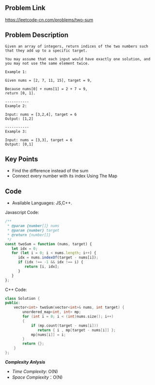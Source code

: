 ## Problem Link

https://leetcode-cn.com/problems/two-sum

## Problem Description

```
Given an array of integers, return indices of the two numbers such that they add up to a specific target.

You may assume that each input would have exactly one solution, and you may not use the same element twice.

Example 1:

Given nums = [2, 7, 11, 15], target = 9,

Because nums[0] + nums[1] = 2 + 7 = 9,
return [0, 1].

-----------
Example 2:

Input: nums = [3,2,4], target = 6
Output: [1,2]

-----------
Example 3:

Input: nums = [3,3], target = 6
Output: [0,1]
```
## Key Points

- Find the difference instead of the sum
- Connect every number with its index Using The Map

## Code

- Available Languages: JS,C++.

Javascript Code:

```js
/**
 * @param {number[]} nums
 * @param {number} target
 * @return {number[]}
 */
const twoSum = function (nums, target) {
   let idx = 0;
   for (let i = 0; i < nums.length; i++) {
      idx = nums.indexOf(target - nums[i]);
      if (idx !== -1 && idx !== i) { 
         return [i, idx]; 
      }
   }
};
```

C++ Code:

```cpp
class Solution {
public:
    vector<int> twoSum(vector<int>& nums, int target) {
        unordered_map<int, int> mp;
        for (int i = 0; i < (int)nums.size(); i++)
        {
            if (mp.count(target - nums[i]))
               return { i , mp[target - nums[i]] };
            mp[nums[i]] = i;
        }
        return {};
    }
};
```

**_Complexity Anlysis_**

- _Time Complexity_: O(N)
- _Space Complexity_：O(N)